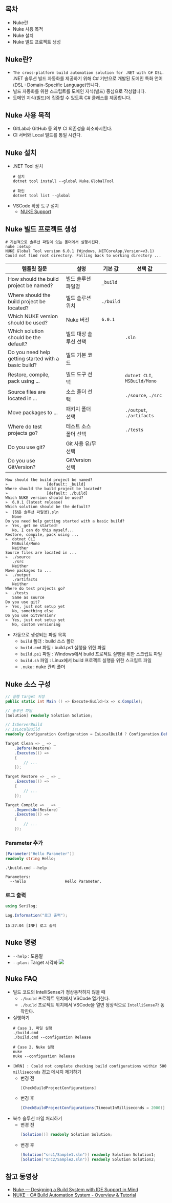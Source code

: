 ## 목차
- Nuke란
- Nuke 사용 목적
- Nuke 설치
- Nuke 빌드 프로젝트 생성

## Nuke란?
- `The cross-platform build automation solution for .NET with C# DSL.`  
  .NET 솔루션 빌드 자동화를 제공하기 위해 C# 기반으로 개발된 도메인 특화 언어(DSL : Domain-Specific Language)입니다.
- 빌드 자동화를 위한 스크립트를 도메인 지식(빌드) 중심으로 작성합니다.
- 도메인 지식(빌드)에 집중할 수 있도록 C# 클래스를 제공합니다.

## Nuke 사용 목적
- GitLab과 GitHub 등 외부 CI 의존성을 최소화시킨다.
- CI 서버와 Local 빌드를 통일 시킨다.
 
## Nuke 설치
- .NET Tool 설치
  ```shell
  # 설치
  dotnet tool install --global Nuke.GlobalTool

  # 확인
  dotnet tool list --global
  ```
- VSCode 확장 도구 설치
  - [NUKE Support](https://marketplace.visualstudio.com/items?itemName=nuke.support)

## Nuke 빌드 프로젝트 생성
```
# 기본적으로 솔루션 파일이 있는 폴더에서 실행시킨다.
nuke :setup
NUKE Global Tool version 6.0.1 (Windows,.NETCoreApp,Version=v3.1)
Could not find root directory. Falling back to working directory ...
```

| 템플릿 질문 | 설명 | 기본 값 | 선택 값 |
|---|---|---|---|
| How should the build project be named?                | 빌드 솔루션 파일명     | `_build`  |       |
| Where should the build project be located?            | 빌드 솔루션 위치       | `./build` |       |
| Which NUKE version should be used?                    | Nuke 버전             | `6.0.1`   |       |
| Which solution should be the default?                 | 빌드 대상 솔루션 선택   |          | `.sln` |
| Do you need help getting started with a basic build?  | 빌드 기본 코드         |           |        |
| Restore, compile, pack using ...                      | 빌드 도구 선택         |           | `dotnet CLI`, `MSBuild/Mono` |
| Source files are located in ...                       | 소스 폴더 선택         |           | `./source`, `./src` |
| Move packages to ...                                  | 패키지 폴더 선택       |           | `./output`, `./artifacts` |
| Where do test projects go?                            | 테스트 소스 폴더 선택   |          | `./tests` |
| Do you use git?                                       | Git 사용 유/무 선택    |          |         |
| Do you use GitVersion?                                | GitVersion 선택        |          |         |

```
How should the build project be named?
»                 [default: _build]
Where should the build project be located?
»                 [default: ./build]
Which NUKE version should be used?
»  6.0.1 (latest release)
Which solution should be the default?
»  {찾은 솔루션 파일명}.sln
   None
Do you need help getting started with a basic build?
»  Yes, get me started!
   No, I can do this myself...  
Restore, compile, pack using ...
»  dotnet CLI
   MSBuild/Mono
   Neither   
Source files are located in ...
»  ./source
   ./src
   Neither   
Move packages to ...
»  ./output
   ./artifacts
   Neither   
Where do test projects go?
»  ./tests
   Same as source   
Do you use git?
»  Yes, just not setup yet
   No, something else   
Do you use GitVersion?
»  Yes, just not setup yet
   No, custom versioning   
```
- 자동으로 생성되는 파일 목록
  - `build` 폴더 : build 소스 폴더
  - `build.cmd` 파일 : build.ps1 실행을 위한 파일
  - `build.ps1` 파일 : Windows에서 build 프로젝트 실행을 위한 스크립트 파일
  - `build.sh` 파일 : Linux에서 build 프로젝트 실행을 위한 스크립트 파일
  - `.nuke` : nuke 관리 폴더

## Nuke 소스 구성
```cs
// 실행 Target 지정
public static int Main () => Execute<Build>(x => x.Compile);

// 솔루션 파일
[Solution] readonly Solution Solution;

// IsServerBuild
// IsLocalBuild
readonly Configuration Configuration = IsLocalBuild ? Configuration.Debug : Configuration.Release;

Target Clean => _ => _
    .Before(Restore)
    .Executes(() =>
    {
        // ...    
    });

Target Restore => _ => _
    .Executes(() =>
    {
        // ...
    });

Target Compile => _ => _
    .DependsOn(Restore)
    .Executes(() =>
    {
        // ...
    });
```

### Parameter 추가
```cs
[Parameter("Hello Parameter")]
readonly string Hello;
```
```
.\build.cmd --help
 
Parameters:
  --hello                 Hello Parameter.
```

### 로그 출력
```cs
using Serilog;

Log.Information("로그 출력");
```
```shell
15:27:04 [INF] 로그 출력
```

## Nuke 명령
- `--help` : 도움말
- `--plan` : Target 시각화
  ![](./nuke-plan.png)
  
## Nuke FAQ
- 빌드 코드의 IntelliSense가 정상동작하지 않을 때
  - `./build` 프로젝트 위치에서 VSCode 열기한다.
  - `./build` 프로젝트 위치에서 VSCode을 열면 정상적으로 `IntelliSense`가 동작한다.
- 실행하기
  ```shell
  # Case 1. 파일 실행
  ./build.cmd
  ./build.cmd --configuation Release
  
  # Case 2. Nuke 실행
  nuke
  nuke --configuation Release
  ```
- `[WRN] : Could not complete checking build configurations within 500 milliseconds` 경고 메시지 제거하기
  - 변경 전
    ```cs
    [CheckBuildProjectConfigurations]
    ```
  - 변경 후
    ```cs
    [CheckBuildProjectConfigurations(TimeoutInMilliseconds = 2000)]
    ```
- 복수 솔루션 파일 처리하기
  - 변경 전
    ```cs
    [Solution()] readonly Solution Solution;
    ```
  - 변경 후
    ```cs
    [Solution("src1/Sample1.sln")] readonly Solution Solution1;
    [Solution("src2/Sample2.sln")] readonly Solution Solution2;
    ```

## 참고 동영상
- [Nuke — Designing a Build System with IDE Support in Mind](https://www.youtube.com/watch?v=N57Zjb5-08I)
- [NUKE - C# Build Automation System - Overview & Tutorial](https://www.youtube.com/watch?v=V5m4yPMjCtY)
